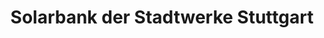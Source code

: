 ---
title: "Solarbank der Stadtwerke Stuttgart"
url: /stuttgart/solarbank-der-stadtwerke-stuttgart-otto-hirsch-bruecken/
shop: Handy
---